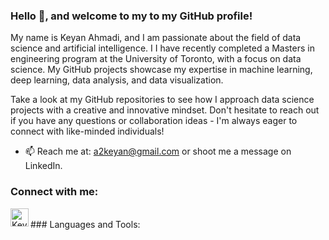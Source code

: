 ### Hello 👋, and welcome to my to my GitHub profile! 
My name is Keyan Ahmadi, and I am passionate about the field of data science and artificial intelligence. I  I have recently completed a Masters in engineering program at the University of Toronto, with a focus on data science. My GitHub projects showcase my expertise in machine learning, deep learning, data analysis, and data visualization.

Take a look at my GitHub repositories to see how I approach data science projects with a creative and innovative mindset. Don't hesitate to reach out if you have any questions or collaboration ideas - I'm always eager to connect with like-minded individuals!

- 📫 Reach me at: a2keyan@gmail.com or shoot me a message on LinkedIn.


### Connect with me: 
[<img align="left" alt="Keyan | LinkedIn" width="29px" src="https://cdn-icons-png.flaticon.com/512/3992/3992606.png" />][linkedin]

<br />
### Languages and Tools:






[linkedin]: https://www.linkedin.com/in/keyan-ahmadi-98823b1a7





<!--
**K2Ahmadi/K2Ahmadi** is a ✨ _special_ ✨ repository because its `README.md` (this file) appears on your GitHub profile.

Here are some ideas to get you started:

- 🔭 I’m currently working on ...
- 🌱 I’m currently learning ...
- 👯 I’m looking to collaborate on ...
- 🤔 I’m looking for help with ...
- 💬 Ask me about ...
- 📫 How to reach me: ...
- 😄 Pronouns: ...
- ⚡ Fun fact: ...
-->
